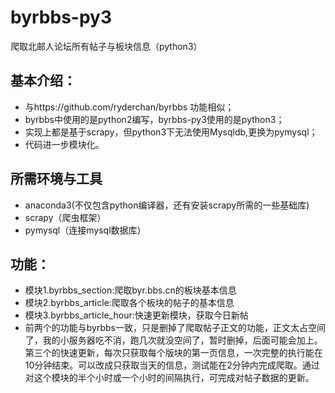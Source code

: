 # byrbbs-py3
爬取北邮人论坛所有帖子与板块信息（python3）

## 基本介绍：

- 与https://github.com/ryderchan/byrbbs 功能相似；
- byrbbs中使用的是python2编写，byrbbs-py3使用的是python3；
- 实现上都是基于scrapy，但python3下无法使用Mysqldb,更换为pymysql；
- 代码进一步模块化。

## 所需环境与工具

- anaconda3(不仅包含python编译器，还有安装scrapy所需的一些基础库)
- scrapy（爬虫框架）
- pymysql（连接mysql数据库）


## 功能：
- 模块1.byrbbs_section:爬取byr.bbs.cn的板块基本信息
- 模块2.byrbbs_article:爬取各个板块的帖子的基本信息
- 模块3.byrbbs_article_hour:快速更新模块，获取今日新帖
- 前两个的功能与byrbbs一致，只是删掉了爬取帖子正文的功能，正文太占空间了，我的小服务器吃不消，跑几次就没空间了，暂时删掉，后面可能会加上。
第三个的快速更新，每次只获取每个版块的第一页信息，一次完整的执行能在10分钟结束。可以改成只获取当天的信息，测试能在2分钟内完成爬取。通过对这个模块的半个小时或一个小时的间隔执行，可完成对帖子数据的更新。

